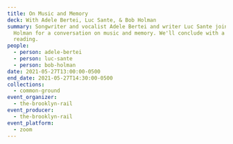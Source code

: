 ```yaml
---
title: On Music and Memory
deck: With Adele Bertei, Luc Sante, & Bob Holman
summary: Songwriter and vocalist Adele Bertei and writer Luc Sante join poet Bob
  Holman for a conversation on music and memory. We'll conclude with a poetry
  reading.
people:
  - person: adele-bertei
  - person: luc-sante
  - person: bob-holman
date: 2021-05-27T13:00:00-0500
end_date: 2021-05-27T14:30:00-0500
collections:
  - common-ground
event_organizer:
  - the-brooklyn-rail
event_producer:
  - the-brooklyn-rail
event_platform:
  - zoom
---
```

